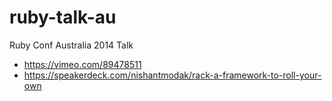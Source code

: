# ruby-talk-au

Ruby Conf Australia 2014 Talk

- https://vimeo.com/89478511
- https://speakerdeck.com/nishantmodak/rack-a-framework-to-roll-your-own
